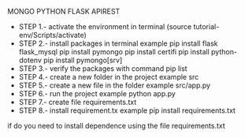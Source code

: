 MONGO PYTHON FLASK APIREST
- STEP 1.- activate the environment in terminal (source tutorial-env/Scripts/activate)
- STEP 2.- install packages in terminal example 
  pip install flask flask_mysql 
  pip install pymongo 
  pip install certifi 
  pip install python-dotenv
  pip install pymongo[srv]
- STEP 3.- verify the packages with command pip list
- STEP 4.- create a new folder in the project example src
- STEP 5.- create a new file in the folder example src/app.py
- STEP 6.- run the project example python app.py
- STEP 7.- create file requirements.txt
- STEP 8.- install requirement.tx  example pip install requirements.txt

if do you need to install dependence using the file requirements.txt

